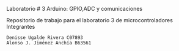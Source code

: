 Laboratorio # 3 Arduino: GPIO,ADC y comunicaciones

Repositorio de trabajo para el laboratorio 3 de microcontroladores
Integrantes

    Denisse Ugalde Rivera C07893
    Alonso J. Jiménez Anchía B63561
